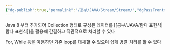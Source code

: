 ```yaml
---
{"dg-publish":true,"permalink":"/공부/JAVA/Stream/Stream/","dgPassFrontmatter":true}
---
```


Java 8 부터 추가되어 Collection 형태로 구성된 데이터를 [[공부/JAVA/람다 표현식\|람다 표현식]]을 활용해 간결하고 직관적으로 처리할 수 있다

For, While 등을 이용하던 기존 loop를 대체할 수 있으며 쉽게 병렬 처리를 할 수 있다